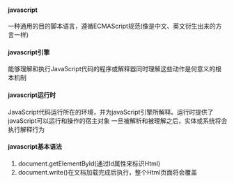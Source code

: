 #### javascript
一种通用的目的脚本语言，遵循ECMAScript规范(像是中文、英文衍生出来的方言一样)
#### javascript引擎
能够理解和执行JavaScript代码的程序或解释器同时理解这些动作是何意义的根本机制
#### javascript运行时
JavaScript代码运行所在的环境，并为javaScript引擎所解释。运行时提供了javaScript可以运行和操作的宿主对象
一旦被解析和被理解之后，实体或系统将会执行解释行为
#### javascript基本语法
1. document.getElementById(通过Id属性来标识Html)
2. document.write()在文档加载完成后执行，整个Html页面将会覆盖
